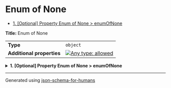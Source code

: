# Enum of None

- [1. [Optional] Property Enum of None > enumOfNone](#enumOfNone)

**Title:** Enum of None

|                           |                                                                                                                                   |
| ------------------------- | --------------------------------------------------------------------------------------------------------------------------------- |
| **Type**                  | `object`                                                                                                                          |
| **Additional properties** | [![Any type: allowed](https://img.shields.io/badge/Any%20type-allowed-green)](# "Additional Properties of any type are allowed.") |

<details>
<summary>
<strong> <a name="enumOfNone"></a>1. [Optional] Property Enum of None > enumOfNone</strong>  

</summary>
<blockquote>

|          |                  |
| -------- | ---------------- |
| **Type** | `enum (of null)` |

**Description:** enumOfNone

Must be one of:

* null

</blockquote>
</details>

----------------------------------------------------------------------------------------------------------------------------
Generated using [json-schema-for-humans](https://github.com/coveooss/json-schema-for-humans)